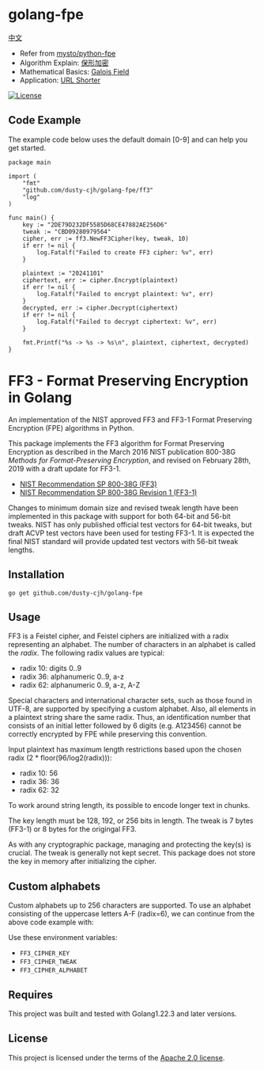 # golang-fpe

[中文](./README.md)

* Refer from [mysto/python-fpe](https://github.com/mysto/python-fpe?utm_source=github&utm_medium=readme&utm_campaign=sl&utm_id=2)
* Algorithm Explain: [保形加密](https://knowuv.com/blog/fpe_encryption?utm_source=github&utm_medium=readme&utm_campaign=sl&utm_id=2)
* Mathematical Basics: [Galois Field](https://knowuv.com/blog/galois_field?utm_source=github&utm_medium=readme&utm_campaign=sl&utm_id=2)
* Application: [URL Shorter](https://knowuv.com/blog/short-link?utm_source=github&utm_medium=readme&utm_campaign=sl&utm_id=2)

[![License](https://img.shields.io/badge/License-Apache%202.0-blue.svg)](https://opensource.org/licenses/Apache-2.0)

## Code Example

The example code below uses the default domain [0-9] and can help you get started.

```golang
package main

import (
	"fmt"
	"github.com/dusty-cjh/golang-fpe/ff3"
	"log"
)

func main() {
	key := "2DE79D232DF5585D68CE47882AE256D6"
	tweak := "CBD09280979564"
	cipher, err := ff3.NewFF3Cipher(key, tweak, 10)
	if err != nil {
		log.Fatalf("Failed to create FF3 cipher: %v", err)
	}

	plaintext := "20241101"
	ciphertext, err := cipher.Encrypt(plaintext)
	if err != nil {
		log.Fatalf("Failed to encrypt plaintext: %v", err)
	}
	decrypted, err := cipher.Decrypt(ciphertext)
	if err != nil {
		log.Fatalf("Failed to decrypt ciphertext: %v", err)
	}

	fmt.Printf("%s -> %s -> %s\n", plaintext, ciphertext, decrypted)
}
```

# FF3 - Format Preserving Encryption in Golang

An implementation of the NIST approved FF3 and FF3-1 Format Preserving Encryption (FPE) algorithms in Python.

This package implements the FF3 algorithm for Format Preserving Encryption as described in the March 2016 NIST publication 800-38G _Methods for Format-Preserving Encryption_,
and revised on February 28th, 2019 with a draft update for FF3-1.

* [NIST Recommendation SP 800-38G (FF3)](http://nvlpubs.nist.gov/nistpubs/SpecialPublications/NIST.SP.800-38G.pdf)
* [NIST Recommendation SP 800-38G Revision 1 (FF3-1)](https://nvlpubs.nist.gov/nistpubs/SpecialPublications/NIST.SP.800-38Gr1-draft.pdf)

Changes to minimum domain size and revised tweak length have been implemented in this package with
support for both 64-bit and 56-bit tweaks. NIST has only published official test vectors for 64-bit tweaks,
but draft ACVP test vectors have been used for testing FF3-1. It is expected the final
NIST standard will provide updated test vectors with 56-bit tweak lengths.

## Installation

`go get github.com/dusty-cjh/golang-fpe`

## Usage

FF3 is a Feistel cipher, and Feistel ciphers are initialized with a radix representing an alphabet. The number of
characters in an alphabet is called the _radix_.
The following radix values are typical:

* radix 10: digits 0..9
* radix 36: alphanumeric 0..9, a-z
* radix 62: alphanumeric 0..9, a-z, A-Z

Special characters and international character sets, such as those found in UTF-8, are supported by specifying a custom alphabet.
Also, all elements in a plaintext string share the same radix. Thus, an identification number that consists of an initial letter followed
by 6 digits (e.g. A123456) cannot be correctly encrypted by FPE while preserving this convention.

Input plaintext has maximum length restrictions based upon the chosen radix (2 * floor(96/log2(radix))):

* radix 10: 56
* radix 36: 36
* radix 62: 32

To work around string length, its possible to encode longer text in chunks.

The key length must be 128, 192, or 256 bits in length. The tweak is 7 bytes (FF3-1) or 8 bytes for the origingal FF3.

As with any cryptographic package, managing and protecting the key(s) is crucial. The tweak is generally not kept secret.
This package does not store the key in memory after initializing the cipher.

## Custom alphabets

Custom alphabets up to 256 characters are supported. To use an alphabet consisting of the uppercase letters A-F (radix=6), we can continue
from the above code example with:

Use these environment variables:

* `FF3_CIPHER_KEY`
* `FF3_CIPHER_TWEAK`
* `FF3_CIPHER_ALPHABET`

## Requires

This project was built and tested with Golang1.22.3 and later versions.

## License

This project is licensed under the terms of the [Apache 2.0 license](https://www.apache.org/licenses/LICENSE-2.0).

